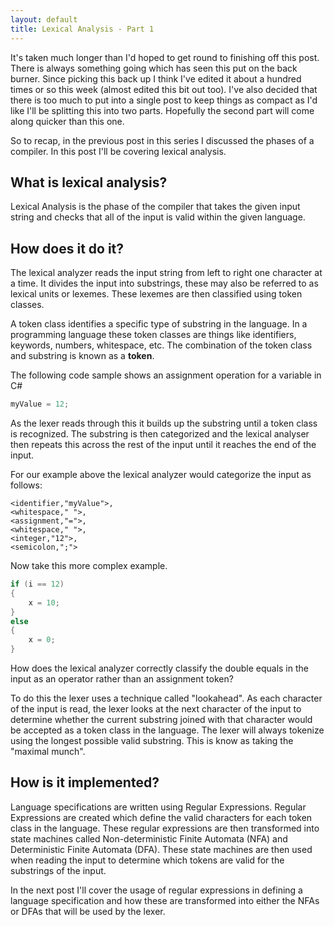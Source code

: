 ```yaml
---
layout: default
title: Lexical Analysis - Part 1
---
```

It's taken much longer than I'd hoped to get round to finishing off this post. There is always something going which has seen this put on the back burner. Since picking this back up I think I've edited it about a hundred times or so this week (almost edited this bit out too). I've also decided that there is too much to put into a single post to keep things as compact as I'd like I'll be splitting this into two parts. Hopefully the second part will come along quicker than this one.

So to recap, in the previous post in this series I discussed the phases of a compiler. In this post I'll be covering lexical analysis.

## What is lexical analysis?

Lexical Analysis is the phase of the compiler that takes the given input string and checks that all of the input is valid within the given language.

## How does it do it?

The lexical analyzer reads the input string from left to right one character at a time. It divides the input into substrings, these may also be referred to as lexical units or lexemes. These lexemes are then classified using token classes.

A token class identifies a specific type of substring in the language. In a programming language these token classes are things like identifiers, keywords, numbers, whitespace, etc. The combination of the token class and substring is known as a **token**. 

The following code sample shows an assignment operation for a variable in C#

```csharp
myValue = 12;
```
As the lexer reads through this it builds up the substring until a token class is recognized. The substring is then categorized and the lexical analyser then repeats this across the rest of the input until it reaches the end of the input.

For our example above the lexical analyzer would categorize the input as follows:

```
<identifier,"myValue">,
<whitespace," ">,
<assignment,"=">,
<whitespace," ">, 
<integer,"12">,
<semicolon,";"> 
```
Now take this more complex example.

```csharp
if (i == 12)
{
    x = 10;
}
else
{
    x = 0;
}
```
How does the lexical analyzer correctly classify the double equals in the input as an operator rather than an assignment token?

To do this the lexer uses a technique called "lookahead". As each character of the input is read, the lexer looks at the next character of the input to determine whether the current substring joined with that character would be accepted as a token class in the language. The lexer will always tokenize using the longest possible valid substring. This is know as taking the "maximal munch".

## How is it implemented?

Language specifications are written using Regular Expressions. Regular Expressions are created which define the valid characters for each token class in the language. These regular expressions are then transformed into state machines called Non-deterministic Finite Automata (NFA) and Deterministic Finite Automata (DFA). These state machines are then used when reading the input to determine which tokens are valid for the substrings of the input.

In the next post I'll cover the usage of regular expressions in defining a language specification and how these are transformed into either the NFAs or DFAs that will be used by the lexer.

